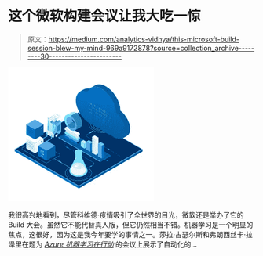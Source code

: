 # 这个微软构建会议让我大吃一惊

> 原文：<https://medium.com/analytics-vidhya/this-microsoft-build-session-blew-my-mind-969a9172878?source=collection_archive---------30----------------------->

![](img/16faba4cc8fc759b865fedc58a71ea2f.png)

我很高兴地看到，尽管科维德·疫情吸引了全世界的目光，微软还是举办了它的 Build 大会。虽然它不能代替真人版，但它仍然相当不错。机器学习是一个明显的焦点，这很好，因为这是我今年要学的事情之一。莎拉·古瑟尔斯和弗朗西丝卡·拉泽里在题为 [*Azure 机器学习在行动*](https://mybuild.microsoft.com/sessions/ba3e6297-0d01-4d2e-99ea-2b8e1384284e?source=sessions) 的会议上展示了自动化的…